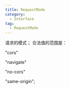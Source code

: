 ```yaml
---
title: RequestMode
category:
  - Interface
tag:
  - RequestMode
---
```


请求的模式；
合法值的范围是：

"cors"    

"navigate"  

"no-cors"  

"same-origin";

